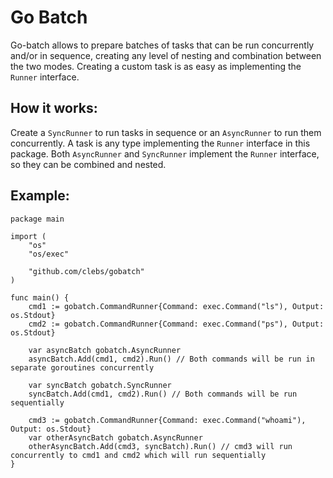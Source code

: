 # Go Batch
Go-batch  allows to prepare batches of tasks that can be run concurrently and/or in sequence, creating any level of nesting and combination between the two modes. Creating a custom task is as easy as implementing the `Runner` interface.

## How it works:
Create a `SyncRunner` to run tasks in sequence or an `AsyncRunner` to run them concurrently. A task is any type implementing the `Runner` interface in this package.
Both `AsyncRunner` and `SyncRunner` implement the `Runner` interface, so they can be combined and nested.

## Example:
```
package main

import (
	"os"
	"os/exec"

	"github.com/clebs/gobatch"
)

func main() {
	cmd1 := gobatch.CommandRunner{Command: exec.Command("ls"), Output: os.Stdout}
	cmd2 := gobatch.CommandRunner{Command: exec.Command("ps"), Output: os.Stdout}

	var asyncBatch gobatch.AsyncRunner
	asyncBatch.Add(cmd1, cmd2).Run() // Both commands will be run in separate goroutines concurrently

	var syncBatch gobatch.SyncRunner
	syncBatch.Add(cmd1, cmd2).Run() // Both commands will be run sequentially

	cmd3 := gobatch.CommandRunner{Command: exec.Command("whoami"), Output: os.Stdout}
	var otherAsyncBatch gobatch.AsyncRunner
	otherAsyncBatch.Add(cmd3, syncBatch).Run() // cmd3 will run concurrently to cmd1 and cmd2 which will run sequentially
}
```